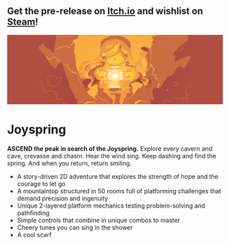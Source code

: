 ## Get the pre-release on [Itch.io](https://studio-heart-engine.itch.io/joyspring) and wishlist on [Steam](https://store.steampowered.com/app/1532360/Joyspring/)!

<p align="center">
  <img src="marketing/heroGraphic.png">
</p>

# Joyspring
**ASCEND the peak in search of the Joyspring.** Explore every cavern and cave, crevasse and chasm. Hear the wind sing. Keep dashing and find the spring. And when you return, return smiling.

* A story-driven 2D adventure that explores the strength of hope and the courage to let go
* A mountaintop structured in 50 rooms full of platforming challenges that demand precision and ingenuity
* Unique 2-layered platform mechanics testing problem-solving and pathfinding
* Simple controls that combine in unique combos to master
* Cheery tunes you can sing in the shower
* A cool scarf
